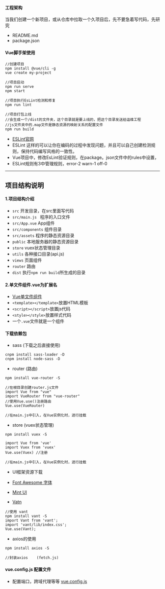 #### 工程架构

当我们创建一个新项目，或从仓库中拉取一个久项目后，先不要急着写代码，先研究
* README.md
* package.json

#### Vue脚手架使用

```
//创建项目
npm install @vue/cli -g
vue create my-project

//项目启动
npm run serve
npm start

//项目执行EsLint检测和修复
npm run lint

//项目打包上线
//会生成一个/dist的文件夹，这个目录就是要上线的，把这个目录发送给运维工程
//js文件夹中的.map文件是静态资源的映射关系的配置文件
npm run build
```

* [ESLint官网](https://eslint.bootcss.com/)
* ESLint 这样的可以让你在编码的过程中发现问题，并且可以自己创建检测规则，保持代码编写风格的一致性。
* Vue项目中，修改EsLint验证规则，在package。json文件中的rules中设置，
* ESLint规则有3中管理规则，error-2   warn-1  off-0

--------------------------------------------------

## 项目结构说明

#### 1.项目结构介绍
* `src` 开发目录，在src里面写代码
* `src/main.js ` 程序的入口文件
*  `src/App.vue` App组件
*  `src/components` 组件目录
*  `src/assets` 程序的静态资源目录
*  `public` 本地服务器的静态资源目录
*  `store` vuex状态管理目录
*  `utils` 各种接口目录(api.js)
*  `views` 页面组件
*  `router` 路由
*  `dist`  执行`npm run build`所生成的目录

#### 2.单文件组件.vue为扩展名

* [Vue单文件组件](https://cn.vuejs.org/v2/guide/single-file-components.html)
* `<template></template>`放置HTML模板
* `<script></script>`放置js代码
* `<style></style>`放置样式代码
* 一个`.vue`文件就是一个组件

#### 下载依赖包

* sass (下载之后直接使用)
```
cnpm install sass-loader -D
cnpm install node-sass -D
```
* router (路由)
```
npm install vue-router -S

//在根目录创建router.js文件
import Vue from "vue"
import VueRouter from "vue-router"
//使用Vue.use()注册路由
Vue.use(VueRouter)

//在main.js中引入，在Vue实例化时，进行挂载
```

* store (vuex状态管理)
```
npm install vuex -S

import Vue from 'vue'
import Vuex from 'vuex'
Vue.use(Vuex) //注册

//在main.js中引入，在Vue实例化时，进行挂载
```

* UI框架资源下载

* [Font Awesome 字体](http://fontawesome.dashgame.com/)
* [Mint UI](http://mint-ui.github.io/#!/zh-cn)
* [Vatn](https://youzan.github.io/vant/#/zh-CN/)

```
//使用 vant
npm install vant -S
import Vant from 'vant';
import 'vant/lib/index.css';
Vue.use(Vant);
```

* axios的使用
```
npm install axios -S

//封装axios    (fetch.js)
```

#### vue.config.js 配置文件
* 配置端口，跨域代理等等
[vue.config.js](https://cli.vuejs.org/zh/config/#vue-config-js)


